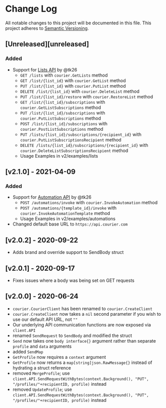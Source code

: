# Change Log

All notable changes to this project will be documented in this file.
This project adheres to [Semantic Versioning](http://semver.org/).

## [Unreleased][unreleased]
### Added
- Support for [Lists API](https://docs.courier.com/reference/lists-api) by @tk26
  - `GET /lists` with `courier.GetLists` method
  - `GET /list/{list_id}` with `courier.GetList` method
  - `PUT /list/{list_id}` with `courier.PutList` method
  - `DELETE /list/{list_id}` with `courier.DeleteList` method
  - `PUT /list/{list_id}/restore` with `courier.RestoreList` method
  - `GET /list/{list_id}/subscriptions` with `courier.GetListSubscriptions` method
  - `PUT /list/{list_id}/subscriptions` with `courier.PutListSubscriptions` method
  - `POST /list/{list_id}/subscriptions` with `courier.PostListSubscriptions` method
  - `PUT /lists/{list_id}/subscriptions/{recipient_id}` with `courier.PutListSubscriptionsRecipient` method
  - `DELETE /lists/{list_id}/subscriptions/{recipient_id}` with `courier.DeleteListSubscriptionsRecipient` method
  - Usage Examples in v2/examples/lists

## [v2.1.0] - 2021-04-09
### Added
- Support for [Automation API](https://docs.courier.com/reference/automation-api) by @tk26
  - `POST /automations/invoke` with `courier.InvokeAutomation` method
  - `POST /automations/{template_id}/invoke` with `courier.InvokeAutomationTemplate` method
  - Usage Examples in v2/examples/automations
- Changed default base URL to `https://api.courier.com`

## [v2.0.2] - 2020-09-22
* Adds brand and override support to SendBody struct

## [v2.0.1] - 2020-09-17
* Fixes issues where a body was being set on GET requests

## [v2.0.0] - 2020-06-24

* `courier.CourierClient` has been renamed to `courier.CreateClient`
* `courier.CreateClient` now takes a `nil` second parameter if you wish to use our default API URL, not `""`
* Our underlying API communication functions are now exposed via `client.API`
* renamed `SendRequest` to `SendBody` and modified the struct
* `Send` now takes one `body interface{}` argument rather than separate `profile` and `data` arguments
* added `SendMap`
* `GetProfile` now requires a `context` argument 
* `GetProfile` now returns a `map[string]json.RawMessage{}` instead of hydrating a struct reference
* removed `MergeProfile`; use `client.API.SendRequestWithBytes(context.Background(), "PUT", "/profiles/"+recipientID, profile)` instead
* removed `UpdateProfile`; use `client.API.SendRequestWithBytes(context.Background(), "PUT", "/profiles/"+recipientID, profile)` instead
